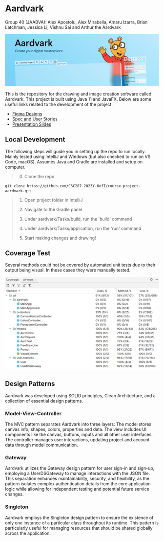 # Aardvark

Group 40 (JAABVA): Alex Apostolu, Alex Mirabella, Amaru Izarra, Brian Latchman, Jessica Li, Vishnu Sai and Arthur the Aardvark

![Aardvark App Banner](/src/main/resources/images/banner.png)

This is the repository for the drawing and image creation software called Aardvark. This project is built using Java 11 and JavaFX. Below are some useful links related to the development of the project.

* [Figma Designs](https://www.figma.com/file/TGjtdbXueRo7Ui4jmofLry/Aardvark?type=design&node-id=41%3A2&mode=design&t=Hhz1FIdWzme6Wmlt-1)
* [Spec and User Stories](https://docs.google.com/document/d/1bEORd52PppURtDqi6MqqlkDdX-i_tyUgb_kfk-4wmmM/edit?usp=sharing)
* [Presentation Slides](/presentation.pdf)


## Local Development

The following steps will guide you in setting up the repo to run locally. Mainly tested using IntelliJ and Windows (but also checked to run on VS Code, macOS). Assumes Java and Gradle are installed and setup on computer.

>0. Clone the repo:
```
git clone https://github.com/CSC207-2023Y-UofT/course-project-aardvark.git
```
>
>1. Open project folder in IntelliJ
>
>2. Navigate to the Gradle panel
>
>3. Under aardvark/Tasks/build, run the 'build' command
>
>4. Under aardvark/Tasks/application, run the 'run' command
>
>5. Start making changes and drawing!


## Coverage Test

Several methods could not be covered by automated unit tests due to their output being visual. In these cases they were manually tested.

![Aardvark Coverage Test Scores](/src/main/resources/images/coverage.png)


## Design Patterns

Aardvark was developed using SOLID principles, Clean Architecture, and a collection of essential design patterns.

### Model-View-Controller

The MVC pattern separates Aardvark into three layers: The model stores canvas info, shapes, colors, properties and data. The view includes UI components like the canvas, buttons, inputs and all other user interfaces. The controller manages user interactions, updating project and account data through model communication.

### Gateway

Aardvark utilizes the Gateway design pattern for user sign-in and sign-up, employing a UserDSGateway to manage interactions with the JSON file. This separation enhances maintainability, security, and flexibility, as the pattern isolates complex authentication details from the core application logic while allowing for independent testing and potential future service changes.

### Singleton

Aardvark employs the Singleton design pattern to ensure the existence of only one instance of a particular class throughout its runtime. This pattern is particularly useful for managing resources that should be shared globally across the application.